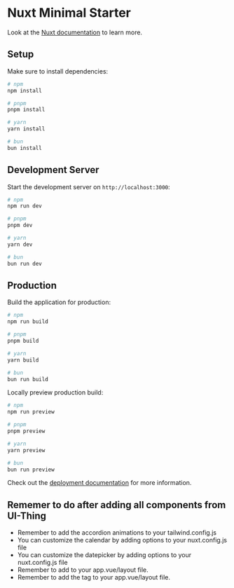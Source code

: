 # Nuxt Minimal Starter

Look at the [Nuxt documentation](https://nuxt.com/docs/getting-started/introduction) to learn more.

## Setup

Make sure to install dependencies:

```bash
# npm
npm install

# pnpm
pnpm install

# yarn
yarn install

# bun
bun install
```

## Development Server

Start the development server on `http://localhost:3000`:

```bash
# npm
npm run dev

# pnpm
pnpm dev

# yarn
yarn dev

# bun
bun run dev
```

## Production

Build the application for production:

```bash
# npm
npm run build

# pnpm
pnpm build

# yarn
yarn build

# bun
bun run build
```

Locally preview production build:

```bash
# npm
npm run preview

# pnpm
pnpm preview

# yarn
yarn preview

# bun
bun run preview
```

Check out the [deployment documentation](https://nuxt.com/docs/getting-started/deployment) for more information.

## Rememer to do after adding all components from UI-Thing

- Remember to add the accordion animations to your tailwind.config.js
- You can customize the calendar by adding options to your nuxt.config.js file
- You can customize the datepicker by adding options to your nuxt.config.js file
- Remember to add <UiToastToaster /> to your app.vue/layout file.
- Remember to add the <UiVueSonner /> tag to your app.vue/layout file.